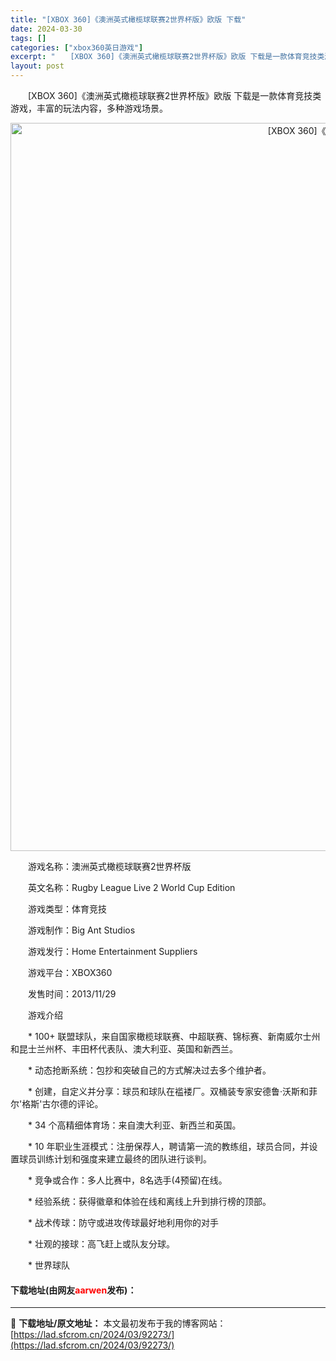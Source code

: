 ```yaml
---
title: "[XBOX 360]《澳洲英式橄榄球联赛2世界杯版》欧版 下载"
date: 2024-03-30
tags: []
categories: ["xbox360英日游戏"]
excerpt: "　　[XBOX 360]《澳洲英式橄榄球联赛2世界杯版》欧版 下载是一款体育竞技类游戏，丰富的玩法内容，多种游戏场景。 　　游戏名称：澳洲英式橄榄球联赛2世界杯版 　　英文名称：Rugby League Live 2 World Cup Edition 　　游戏类型：体育竞技 　　游戏制作：Big &hellip;"
layout: post
---
```


 <p>　　[XBOX 360]《澳洲英式橄榄球联赛2世界杯版》欧版 下载是一款体育竞技类游戏，丰富的玩法内容，多种游戏场景。</p> <p align="center"><img align="" border="0" src="https://lad.sfcrom.cn/wp-content/uploads/2024/03/20240330_6607d2594253d.webp" width="1165" alt="[XBOX 360]《澳洲英式橄榄球联赛2世界杯版》欧版 下载" /></p> <p>　　游戏名称：澳洲英式橄榄球联赛2世界杯版</p> <p>　　英文名称：Rugby League Live 2 World Cup Edition</p> <p>　　游戏类型：体育竞技</p> <p>　　游戏制作：Big Ant Studios</p> <p>　　游戏发行：Home Entertainment Suppliers</p> <p>　　游戏平台：XBOX360</p> <p>　　发售时间：2013/11/29</p> <p>　　游戏介绍</p> <p>　　* 100+ 联盟球队，来自国家橄榄球联赛、中超联赛、锦标赛、新南威尔士州和昆士兰州杯、丰田杯代表队、澳大利亚、英国和新西兰。</p> <p>　　* 动态抢断系统：包抄和突破自己的方式解决过去多个维护者。</p> <p>　　* 创建，自定义并分享：球员和球队在褴褛厂。双桶装专家安德鲁&middot;沃斯和菲尔&#39;格斯&#39;古尔德的评论。</p> <p>　　* 34 个高精细体育场：来自澳大利亚、新西兰和英国。</p> <p>　　* 10 年职业生涯模式：注册保荐人，聘请第一流的教练组，球员合同，并设置球员训练计划和强度来建立最终的团队进行谈判。</p> <p>　　* 竞争或合作：多人比赛中，8名选手(4预留)在线。</p> <p>　　* 经验系统：获得徽章和体验在线和离线上升到排行榜的顶部。</p> <p>　　* 战术传球：防守或进攻传球最好地利用你的对手</p> <p>　　* 壮观的接球：高飞赶上或队友分球。</p> <p>　　* 世界球队</p> <p><h4>下载地址(由网友<font color="red">aarwen</font>发布)：</h4></p> 

---
📖 **下载地址/原文地址：** 本文最初发布于我的博客网站：[https://lad.sfcrom.cn/2024/03/92273/](https://lad.sfcrom.cn/2024/03/92273/)
